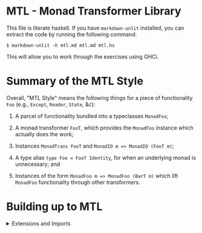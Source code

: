 # MTL - Monad Transformer Library

This file is literate haskell. If you have `markdown-unlit` installed,
you can extract the code by running the following command:

```
$ markdown-unlit -h mtl.md mtl.md mtl.hs
```

This will allow you to work through the exercises using GHCi.


# Summary of the MTL Style

Overall, "MTL Style" means the following things for a piece of
functionality `Foo` (e.g., `Except`, `Reader`, `State`, &c):

1. A parcel of functionality bundled into a typeclasses `MonadFoo`;

2. A monad transformer `FooT`, which provides the `MonadFoo` instance
   which actually does the work;

3. Instances `MonadTrans FooT` and  `MonadIO m => MonadIO (FooT m)`;

4. A type alias `type Foo = FooT Identity`, for when an underlying
   monad is unnecessary; and

5. Instances of the form `MonadFoo m => MonadFoo (BarT m)` which lift
   `MonadFoo` functionality through other transformers.


# Building up to MTL

<details>
<summary>Extensions and Imports</summary>
```haskell
{-# OPTIONS_GHC -Wall -Wno-unused-imports #-}

{-# LANGUAGE DeriveFunctor #-}
{-# LANGUAGE FlexibleInstances #-}
{-# LANGUAGE FunctionalDependencies #-}
{-# LANGUAGE GeneralizedNewtypeDeriving #-}
{-# LANGUAGE InstanceSigs #-}
{-# LANGUAGE LambdaCase #-}
{-# LANGUAGE UndecidableInstances #-}

import Control.Applicative (liftA2)
import Data.Bifunctor (Bifunctor(..))
import Data.Either (either)
```
</details>

## Generalising `AppM`

Consider the `AppM` monad we defined in level 6:

```haskell
newtype AppM e a = AppM { runAppM :: IO (Either e a) }

instance Functor (AppM e) where
  fmap f = AppM . (fmap . fmap) f . runAppM

instance Applicative (AppM e) where
  pure = AppM . pure . pure

  AppM f <*> AppM a = AppM $ liftA2 (<*>) f a

instance Monad (AppM e) where
  AppM m >>= f = AppM $ m >>= either (pure . Left) (runAppM . f)
```

Let's look at this closely:

1. The `Functor` instance is completely uninteresting. We could have
   turned on `{-# LANGUAGE DeriveFunctor #-}` and written `deriving
   Functor`, and GHC would generate the same code.

2. The `Applicative` instance is slightly more interesting, but not
   very. It is always fundamentally the same: composing two
   `Applicative`s always yields an `Applicative`. Here, that's the
   `IO` and `Either e` `Applicative`s, but this fact is witnessed in
   general by the `instance (Applicative f, Applicative g) =>
   Applicative (Compose f g)` in
   [`Data.Functor.Compose`](https://hackage.haskell.org/package/base-4.12.0.0/docs/Data-Functor-Compose.html#t:Compose).

3. The `Monad` instance is pattern-matching some `Either`-flavoued
   stuff, and calling `(>>=)`. It is using no `IO`-specific features.

This means that we can generalise the `AppM` instance over any
underlying monad:

```haskell
-- Exercise: What are the constraints on the Functor instance? Check with `:i`.
newtype AppM' m e a = AppM' { runAppM' :: m (Either e a) } deriving Functor

instance Applicative m => Applicative (AppM' m e) where
  pure = AppM' . pure . pure
  AppM' f <*> AppM' a = AppM'$ liftA2 (<*>) f a

-- Exercise: Implement this
instance Monad m => Monad (AppM' m e) where
  (>>=) :: AppM' m e a -> (a -> AppM' m e b) -> AppM' m e b
  (>>=) = error "(>>=) -- AppM'"
```

<details>
<summary>Solution</summary>
```haskell ignore
instance Monad m => Monad (AppM' m e) where
  AppM' m >>= f = AppM' $ m >>= either (pure . Left) (runAppM' . f)
```
</details>


## `AppM` is the Wrong Name

At this point, we've found something very general, and it's no longer
appropriate to call it `AppM`. Changing the order of the type
variables, shows that we have rediscovered `ExceptT` from
`transformers`'s `Control.Monad.Trans.Except` module:

```haskell
newtype ExceptT e m a = ExceptT { runExceptT :: m (Either e a) }
  deriving Functor
```

<details>
<summary>Instances</summary>
```haskell
instance Applicative m => Applicative (ExceptT e m) where
  pure = ExceptT . pure . pure
  ExceptT f <*> ExceptT a = ExceptT $ liftA2 (<*>) f a

instance Monad m => Monad (ExceptT e m) where
  ExceptT m >>= f = ExceptT $ m >>= either (pure . Left) (runExceptT . f)
```
</details>

`ExceptT e` is a _monad transformer_: if `m` is a monad, then so is
`ExceptT e m`.


## What if I don't want to Transform Anything?

`mtl` provides aliases that use the `Identity` functor as the base monad:

```haskell
-- From Data.Functor.Identity
newtype Identity a = Identity { runIdentity :: a } deriving Functor

instance Applicative Identity where
  pure = Identity
  Identity f <*> Identity a = Identity $ f a

instance Monad Identity where
  Identity a >>= f = f a

-- Type aliases are eta-reduced as far as possible, for maximum usefulness.
-- (GHC can't expand a type alias until it's fully applied.)
type Except e = ExceptT e Identity
type Reader r = ReaderT r Identity
```

## Other Transformers

 `transformers` provides a family of these transformers, and by
stacking them atop each other, you can build up a monad for your
needs. We will only talk about two: `ExceptT`, which we just
discovered; and `ReaderT`, which passes around an argument for
us. `ReaderT r` is a monad transformer: if `m` is a monad, `ReaderT r
m` is also a monad:

```haskell
newtype ReaderT r m a = ReaderT { runReaderT :: r -> m a } deriving Functor

-- Excercise: Write the Applicative and Monad instances
instance Applicative m => Applicative (ReaderT r m) where
  pure :: a -> ReaderT r m a
  pure = error "pure -- ReaderT r m"

  (<*>) :: ReaderT r m (a -> b) -> ReaderT r m a -> ReaderT r m b
  (<*>) = error "(<*>) -- ReaderT r m"

instance Monad m => Monad (ReaderT r m) where
  (>>=) :: ReaderT r m a -> (a -> ReaderT r m b) -> ReaderT r m b
  (>>=) = error "(>>=) -- ReaderT r m"
```

<details>
<summary>Solution</summary>
```haskell ignore
instance Applicative m => Applicative (ReaderT r m) where
  pure = ReaderT . pure . pure
  ReaderT f <*> ReaderT a = ReaderT $ liftA2 (<*>) f a

instance Monad m => Monad (ReaderT r m) where
  ReaderT m >>= f = ReaderT $ \r -> do
    a <- m r
    runReaderT (f a) r
```
</details>


## Adding Features to Transformers

Now that we have these general type definitions, we want to be able to
provide useful functions alongside them.

```haskell
-- Return the environment.
ask :: Monad m => ReaderT r m r
ask = error "ask"

-- Apply a function to the environment, and return it.
asks :: Monad m => (r -> a) -> ReaderT r m a
asks = error "asks"

-- Run a subcomputation in a modified environment.
-- This is a specialisation of withReaderT.
local :: (r -> r) -> ReaderT r m a -> ReaderT r m a
local = error "local"

-- Transform the environment of a reader.
withReaderT :: (r' -> r) -> ReaderT r m a -> ReaderT r' m a
withReaderT = error "withReaderT"

throwError :: Applicative m => e -> ExceptT e m a
throwError = error "throwError"

catchError :: Monad m => ExceptT e m a -> (e -> ExceptT e m a) -> ExceptT e m a
catchError = error "catchError"

-- Transform the error type.
withExceptT :: Functor m => (e -> e') -> ExceptT e m a -> ExceptT e' m a
withExceptT = error "withExceptT"

-- Transform the unwrapped computation.
mapExceptT
  :: (m (Either e a) -> n (Either e' b)) -> ExceptT e m a -> ExceptT e' n b
mapExceptT = error "mapExceptT"

-- Lift a "catchError"-shaped function through a ReaderT.
-- We will need this later when we introduce MTL typeclasses.
liftCatch
  :: (m a -> (e -> m a) -> m a)
  -> ReaderT r m a -> (e -> ReaderT r m a) -> ReaderT r m a
liftCatch = error "liftCatch"
```

<details>
<summary>Solution</summary>
```haskell ignore
ask :: Monad m => ReaderT r m r
ask = ReaderT pure

asks :: Monad m => (r -> a) -> ReaderT r m a
asks f = f <$> ask

local :: (r -> r) -> ReaderT r m a -> ReaderT r m a
local = withReaderT

withReaderT :: (r' -> r) -> ReaderT r m a -> ReaderT r' m a
withReaderT f (ReaderT m) = ReaderT $ m . f

mapExceptT
  :: (m (Either e a) -> n (Either e' b)) -> ExceptT e m a -> ExceptT e' n b
mapExceptT f = ExceptT . f . runExceptT

throwError :: Applicative m => e -> ExceptT e m a
throwError = ExceptT . pure . Left

-- Notice how similar this is to the definition of (>>=) for ExceptT.
-- If this interests you, check out this paper:
-- "Exceptionally Monadic Error Handling" - https://arxiv.org/pdf/1810.13430.pdf
catchError :: Monad m => ExceptT e m a -> (e -> ExceptT e m a) -> ExceptT e m a
catchError (ExceptT m) f = ExceptT $ m >>=
  either (runExceptT . f) (pure . Right)

withExceptT :: Functor m => (e -> e') -> ExceptT e m a -> ExceptT e' m a
withExceptT f = ExceptT . fmap (first f) . runExceptT

liftCatch
  :: (m a -> (e -> m a) -> m a)
  -> ReaderT r m a -> (e -> ReaderT r m a) -> ReaderT r m a
liftCatch catch (ReaderT m) f = ReaderT $ \r ->
  catch (m r) (\e -> runReaderT (f e) r)
```
</details>

## The `MonadTrans` Typeclass

Now that we have this vocabulary of operations tied to each
transformer, it is often useful to be able to lift them through other
transformers, by ignoring the features added by the extra tranformers:

```haskell
-- MonadTrans has the following laws, which show that `t` does indeed transform
-- `m`, and does so in a way that doesn't use the features of `t`.
--
-- 1. lift . pure = pure
-- 2. lift (m >>= f) = lift m >>= lift . f
class MonadTrans t where
  lift :: Monad m => m a -> t m a

-- Exercise: Write MonadTrans instances for `ReaderT r` and `ExceptT e`.
instance MonadTrans (ReaderT r) where
  lift :: m a -> ReaderT r m a
  lift = error "lift -- ReaderT r m"

instance MonadTrans (ExceptT e) where
  lift :: m a -> ExceptT e m a
  lift = error "lift -- ExceptT e m"
```

<details>
<summary>Solution</summary>
```haskell ignore
instance MonadTrans (ReaderT r) where
  lift = ReaderT . const

instance MonadTrans (ExceptT e) where
  lift = ExceptT . fmap Right
```
</details>

The `MonadIO` typeclass is a special case of this, which uses the fact
that there's no such thing as `IOT` to lift an `IO a` all the way up
the stack:

```haskell
class Monad m => MonadIO m where
  liftIO :: IO a -> m a

-- Exercise: Write MonadIO instances for `ReaderT r m` and `ExceptT e m`,
-- assuming `MonadIO m`. Use `lift` instead of plumbing through the
-- transformers explicitly.
instance MonadIO m => MonadIO (ReaderT r m) where
  liftIO :: IO a -> ReaderT r m a
  liftIO = error "liftIO -- ReaderT r m"

instance MonadIO m => MonadIO (ExceptT e m) where
  liftIO :: IO a -> ExceptT r m a
  liftIO = error "liftIO -- ExceptT r m"
```

<details>
<summary>Solution</summary>
```haskell ignore
instance MonadIO m => MonadIO (ReaderT r m) where
  liftIO = lift . liftIO

instance MonadIO m => MonadIO (ExceptT e m) where
  liftIO = lift . liftIO
```
</details>


## Writing `lift` Everywhere Stinks!

When you stack up a few transformers, it can get annoying writing
`lift` everywhere to lift operations from the lower transformers up
through the stack. Is there a better way?

The answer is yes. The trick is to define typeclasses that do the
lifting for you, automatically. These are _multi-parameter
typeclasses_ (MPTCs). If you think of a normal typeclass as a
predicate over types, then an MPTC relates two or more types with each
other. An instance `MonadError e m` means that we can throw and catch
errors of type `e` in our monad `m`.

The other syntax that may be new here is the `| m -> r`. This is
called a _functional dependency_ or "fundep" and tells GHC two things:

1. There will never be two instances for `MonadReader r m` that have
   the same `m` but different `r`.

2. Because of this, if the typechecker determines `m`, it can
   immediately conclude what `r` must be.

The upside of this is that GHC's typechecker can automatically lift
operations through other transformers for you. The downside is that
you cannot have two `ExceptT` layers (say) in the same stack. If your
immediate response is to say "but I want to do that!", check out the
"classy MTL" pattern.

```haskell
-- The functions in MTL do not have the trailing prime symbol (`'`),
-- but I must avoid duplicate definitions.
class Monad m => MonadReader r m | m -> r where
  ask' :: m r
  asks' :: (r -> a) -> m a
  local' :: (r -> r) -> m a -> m a

class Monad m => MonadError e m | m -> e where
  throwError' :: e -> m a
  catchError' :: m a -> (e -> m a) -> m a

-- Exercise: write these four instances.
--
-- The first two instances implement the class operations for each transformer.
-- You have written these functions already.
--
-- The second two instances lift the functionality of one
-- transformer through another.
instance Monad m => MonadReader r (ReaderT r m) where
  ask' = error "ask' -- ReaderT r m"
  asks' = error "asks' -- ReaderT r m"
  local' = error "local' -- ReaderT r m"

instance Monad m => MonadError e (ExceptT e m) where
  throwError' = error "throwError' -- ExceptT e m"
  catchError' = error "catchError' -- ExceptT e m"

instance MonadReader r m => MonadReader r (ExceptT e m) where
  ask' = error "ask' -- lift through ExceptT"
  asks' = error "asks' -- lift through ExceptT"
  local' = error "local' -- lift through ExceptT"

instance MonadError e m => MonadError e (ReaderT r m) where
  throwError' = error "throwError' -- lift through ReaderT"
  catchError' = error "catchError' -- lift through ReaderT"
```

<details>
<summary>Solution</summary>
```haskell ignore
instance Monad m => MonadReader r (ReaderT r m) where
  ask' = ask
  asks' = asks
  local' = local

instance Monad m => MonadError e (ExceptT e m) where
  throwError' = throwError
  catchError' = catchError

instance MonadReader r m => MonadReader r (ExceptT e m) where
  ask' = lift ask'
  asks' = lift . asks'
  local' = mapExceptT . local'

instance MonadError e m => MonadError e (ReaderT r m) where
  throwError' = lift . throwError'
  catchError' = liftCatch catchError'
```
</details>


## Writing all the Instances Stinks!

Yes. This is called the "O(n^2) instances" problem. Each bundle of
monad operations wants its own class, instances of that class for one
or more transformers (if you have multiple transformers providing
different implementations), plus instances that lift through every
other possible transformer.

This is a lot of boilerplate, and it's important to know two things:

1. It's not always possible to lift one instance through
   another. Such instances do not and should not exist.

2. Monad transformers, in general, do not commute. `StateT s (ExceptT
   e m)` is a different beast to `ExceptT e (StateT s m)` - the former
   throws away the state on error, while the latter preserves it.

Algebraic effect systems attempt to cut down boilerplate, but make
compromises of their own. There is active research in this area.


## `AppM` Revisited

The payoff of all this setup (helpfully encapsulated in the `mtl`
library, which builds atop `transformers`) is that we can specify our
application monad as a stack of transformers atop `IO`, and use GHC's
`GeneralizedNewtypeDeriving` extension to give us all the instances
immediately:

```haskell
data Env -- Dummy type for the sake of example

-- This is the Level07 AppM, which also passes around an environment
newtype AppMtl e a = AppMtl (ReaderT Env (ExceptT e IO) a)
  deriving (Functor, Applicative, Monad, MonadError e, MonadReader Env)

runAppMtl :: AppMtl e a -> Env -> IO (Either e a)
runAppMtl (AppMtl m) env = runExceptT $ runReaderT m env
```


## A note on Perfomance

Monad transformers are a great way to rapidly set up application
monads, and a well-placed `runFooT` call can let you temporarily pick
up extra functionality where it makes sense. Sometimes, GHC is not
smart enough to inline all the dictionary passing, and this may slow
down your program.

Should this happen to you (and be proven by profiling), consider
defining your application monad directly and only then implementing
the `MonadFoo` instances by hand.
